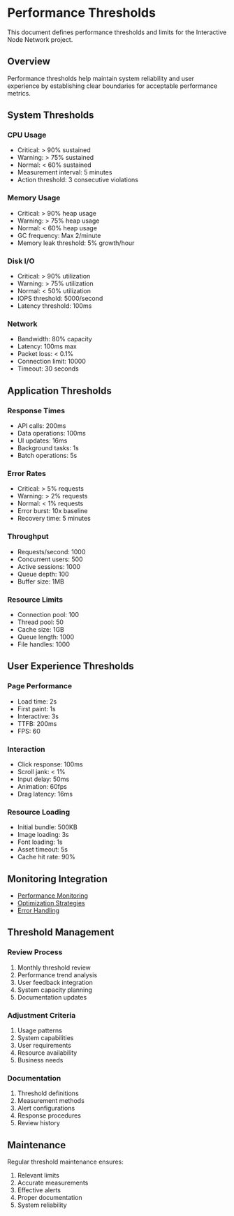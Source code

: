 # Performance Thresholds

This document defines performance thresholds and limits for the Interactive Node Network project.

## Overview

Performance thresholds help maintain system reliability and user experience by establishing clear boundaries for acceptable performance metrics.

## System Thresholds

### CPU Usage

- Critical: > 90% sustained
- Warning: > 75% sustained
- Normal: < 60% sustained
- Measurement interval: 5 minutes
- Action threshold: 3 consecutive violations

### Memory Usage

- Critical: > 90% heap usage
- Warning: > 75% heap usage
- Normal: < 60% heap usage
- GC frequency: Max 2/minute
- Memory leak threshold: 5% growth/hour

### Disk I/O

- Critical: > 90% utilization
- Warning: > 75% utilization
- Normal: < 50% utilization
- IOPS threshold: 5000/second
- Latency threshold: 100ms

### Network

- Bandwidth: 80% capacity
- Latency: 100ms max
- Packet loss: < 0.1%
- Connection limit: 10000
- Timeout: 30 seconds

## Application Thresholds

### Response Times

- API calls: 200ms
- Data operations: 100ms
- UI updates: 16ms
- Background tasks: 1s
- Batch operations: 5s

### Error Rates

- Critical: > 5% requests
- Warning: > 2% requests
- Normal: < 1% requests
- Error burst: 10x baseline
- Recovery time: 5 minutes

### Throughput

- Requests/second: 1000
- Concurrent users: 500
- Active sessions: 1000
- Queue depth: 100
- Buffer size: 1MB

### Resource Limits

- Connection pool: 100
- Thread pool: 50
- Cache size: 1GB
- Queue length: 1000
- File handles: 1000

## User Experience Thresholds

### Page Performance

- Load time: 2s
- First paint: 1s
- Interactive: 3s
- TTFB: 200ms
- FPS: 60

### Interaction

- Click response: 100ms
- Scroll jank: < 1%
- Input delay: 50ms
- Animation: 60fps
- Drag latency: 16ms

### Resource Loading

- Initial bundle: 500KB
- Image loading: 3s
- Font loading: 1s
- Asset timeout: 5s
- Cache hit rate: 90%

## Monitoring Integration

- [Performance Monitoring](./monitoring.md)
- [Optimization Strategies](./optimization.md)
- [Error Handling](../errors/README.md)

## Threshold Management

### Review Process

1. Monthly threshold review
2. Performance trend analysis
3. User feedback integration
4. System capacity planning
5. Documentation updates

### Adjustment Criteria

1. Usage patterns
2. System capabilities
3. User requirements
4. Resource availability
5. Business needs

### Documentation

1. Threshold definitions
2. Measurement methods
3. Alert configurations
4. Response procedures
5. Review history

## Maintenance

Regular threshold maintenance ensures:

1. Relevant limits
2. Accurate measurements
3. Effective alerts
4. Proper documentation
5. System reliability 